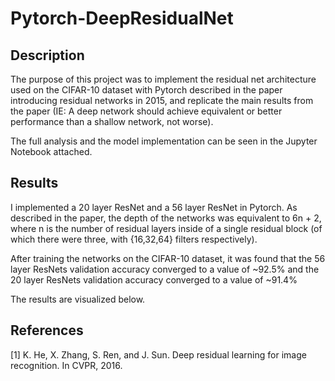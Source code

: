 # Pytorch-DeepResidualNet

## Description 
The purpose of this project was to implement the residual net architecture used on the CIFAR-10 dataset with Pytorch described in the paper introducing residual networks in 2015, and replicate the main results from the paper (IE: A deep network should achieve equivalent or better performance than a shallow network, not worse). 

The full analysis and the model implementation can be seen in the Jupyter Notebook attached. 

## Results
I implemented a 20 layer ResNet and a 56 layer ResNet in Pytorch. As described in the paper, the depth of the networks was equivalent to 6n + 2, where n is the number of residual layers inside of a single residual block (of which there were three, with {16,32,64} filters respectively). 

After training the networks on the CIFAR-10 dataset, it was found that the 56 layer ResNets validation accuracy converged to a value of ~92.5% and the 20 layer ResNets validation accuracy converged to a value of ~91.4%

The results are visualized below.

## References
[1] K. He, X. Zhang, S. Ren, and J. Sun. Deep residual learning for image recognition. In CVPR, 2016.

